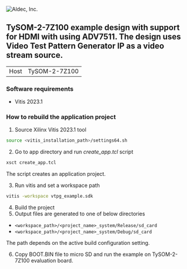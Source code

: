 ![Aldec, Inc.](https://www.aldec.com/images/content/corporate/Corporate_Logo_Aldec_Crescent.png)
## TySOM-2-7Z100 example design with support for HDMI with using ADV7511. The design uses Video Test Pattern Generator IP as a video stream source.
|||
|---|---|
|Host|TySOM-2-7Z100|

### Software requirements
- Vitis 2023.1

### How to rebuild the application project

1. Source Xilinx Vitis 2023.1 tool
```bash
source <vitis_installation_path>/settings64.sh
```
2. Go to app directory and run *create_app.tcl* script
```bash
xsct create_app.tcl
```
The script creates an application project.

3. Run vitis and set a workspace path
```bash
vitis -workspace vtpg_example.sdk
```
4. Build the project
5. Output files are generated to one of below directories

- `<workspace_path>/<project_name>_system/Release/sd_card`
- `<workspace_path>/<project_name>_system/Debug/sd_card`

The path depends on the active build configuration setting.

6. Copy BOOT.BIN file to micro SD and run the example on TySOM-2-7Z100 evaluation board.